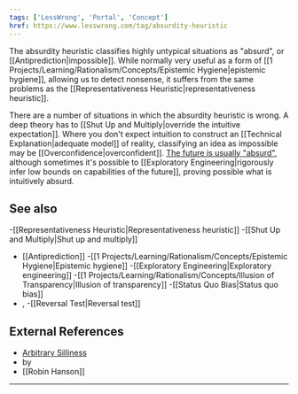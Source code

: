 ```yaml
---
tags: ['LessWrong', 'Portal', 'Concept']
href: https://www.lesswrong.com/tag/absurdity-heuristic
---
```


The absurdity heuristic classifies highly untypical situations as "absurd", or [[Antiprediction|impossible]]. While normally very useful as a form of [[1 Projects/Learning/Rationalism/Concepts/Epistemic Hygiene|epistemic hygiene]], allowing us to detect nonsense, it suffers from the same problems as the [[Representativeness Heuristic|representativeness heuristic]].

There are a number of situations in which the absurdity heuristic is wrong. A deep theory has to [[Shut Up and Multiply|override the intuitive expectation]]. Where you don't expect intuition to construct an [[Technical Explanation|adequate model]] of reality, classifying an idea as impossible may be [[Overconfidence|overconfident]]. [The future is usually "absurd"](http://lesswrong.com/lw/j1/stranger_than_history/), although sometimes it's possible to [[Exploratory Engineering|rigorously infer low bounds on capabilities of the future]], proving possible what is intuitively absurd.

## See also
-[[Representativeness Heuristic|Representativeness heuristic]]
-[[Shut Up and Multiply|Shut up and multiply]]
- [[Antiprediction]]
-[[1 Projects/Learning/Rationalism/Concepts/Epistemic Hygiene|Epistemic hygiene]]
-[[Exploratory Engineering|Exploratory engineering]]
-[[1 Projects/Learning/Rationalism/Concepts/Illusion of Transparency|Illusion of transparency]]
-[[Status Quo Bias|Status quo bias]]
- , 
-[[Reversal Test|Reversal test]]

## External References
- [Arbitrary Silliness](http://www.overcomingbias.com/2008/04/arbitrary-silli.html)
-  by 
- [[Robin Hanson]]



---

